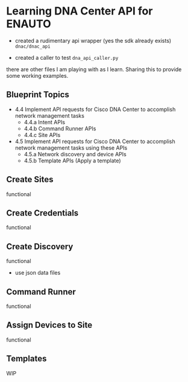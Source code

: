 # Learning DNA Center API for ENAUTO

- created a rudimentary api wrapper (yes the sdk already exists)
`dnac/dnac_api`

- created a caller to test
`dna_api_caller.py`

there are other files I am playing with as I learn.  Sharing this to provide some working examples.

## Blueprint Topics

- 4.4 Implement API requests for Cisco DNA Center to accomplish network management tasks
    - 4.4.a Intent APIs
    - 4.4.b Command Runner APIs
    - 4.4.c Site APIs
- 4.5 Implement API requests for Cisco DNA Center to accomplish network management tasks using these APIs
    - 4.5.a Network discovery and device APIs
    - 4.5.b Template APIs (Apply a template)

## Create Sites
functional

## Create Credentials
functional

## Create Discovery
functional
- use json data files

## Command Runner
functional

## Assign Devices to Site
functional

## Templates
WIP